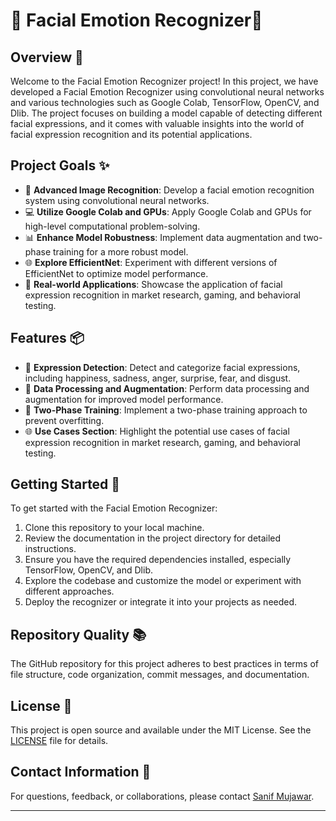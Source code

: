 # 🚀 Facial Emotion Recognizer🚀

## Overview 🌟

Welcome to the Facial Emotion Recognizer project! In this project, we have developed a Facial Emotion Recognizer using convolutional neural networks and various technologies such as Google Colab, TensorFlow, OpenCV, and Dlib. The project focuses on building a model capable of detecting different facial expressions, and it comes with valuable insights into the world of facial expression recognition and its potential applications.

## Project Goals ✨

- 🧠 **Advanced Image Recognition**: Develop a facial emotion recognition system using convolutional neural networks.
- 💻 **Utilize Google Colab and GPUs**: Apply Google Colab and GPUs for high-level computational problem-solving.
- 📊 **Enhance Model Robustness**: Implement data augmentation and two-phase training for a more robust model.
- 🌐 **Explore EfficientNet**: Experiment with different versions of EfficientNet to optimize model performance.
- 🌟 **Real-world Applications**: Showcase the application of facial expression recognition in market research, gaming, and behavioral testing.

## Features 📦

- 📸 **Expression Detection**: Detect and categorize facial expressions, including happiness, sadness, anger, surprise, fear, and disgust.
- 🔄 **Data Processing and Augmentation**: Perform data processing and augmentation for improved model performance.
- 🤖 **Two-Phase Training**: Implement a two-phase training approach to prevent overfitting.
- 🌐 **Use Cases Section**: Highlight the potential use cases of facial expression recognition in market research, gaming, and behavioral testing.

## Getting Started 📝

To get started with the Facial Emotion Recognizer:

1. Clone this repository to your local machine.
2. Review the documentation in the project directory for detailed instructions.
3. Ensure you have the required dependencies installed, especially TensorFlow, OpenCV, and Dlib.
4. Explore the codebase and customize the model or experiment with different approaches.
5. Deploy the recognizer or integrate it into your projects as needed.

## Repository Quality 📚

The GitHub repository for this project adheres to best practices in terms of file structure, code organization, commit messages, and documentation.

## License 📜

This project is open source and available under the MIT License. See the [LICENSE](LICENSE) file for details.

## Contact Information 📧

For questions, feedback, or collaborations, please contact [Sanif Mujawar](mailto:sanifmujawar@gmail.com).

---
